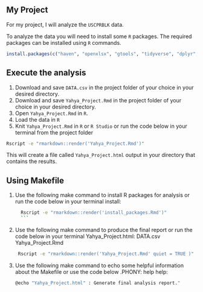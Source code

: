 ## My Project

For my project, I will analyze the `USCPRBLK` data. 

To analyze the data you will need to install some `R` packages. The required packages can be installed using `R` commands.

``` r
install.packages(c("haven", "openxlsx", "gtools", "tidyverse", "dplyr", "ggplot2"))
```


## Execute the analysis
  1) Download and save `DATA.csv` in the project folder of your choice in your desired directory. 
  2) Download and save `Yahya_Project.Rmd` in the project folder of your choice in your desired directory.
  3) Open `Yahya_Project.Rmd` in `R`.
  4) Load the data in `R`
  5) Knit `Yahya_Project.Rmd` in `R` or `R Studio` or run the code below in your terminal from the project folder
 
 ``` bash
Rscript -e "rmarkdown::render('Yahya_Project.Rmd')"
```
This will create a file called `Yahya_Project.html` output in your directory that contains the results.

## Using Makefile
  1) Use the following make command to install R packages for analysis or run the code below in your terminal 
      install:
       ``` bash
         Rscript -e "rmarkdown::render('install_packages.Rmd')" 
         ```
   2) Use the following make command to produce the final report or run the code below in your terminal
      Yahya_Project.html: DATA.csv Yahya_Project.Rmd
       ``` bash
        Rscript -e "rmarkdown::render('Yahya_Project.Rmd' quiet = TRUE )"
         ```
  3) Use the following make command to echo some helpful information about the Makefile or use the code below
      .PHONY: help
      help:
        ``` bash
        @echo "Yahya_Project.html" : Generate final analysis report."
        ```
